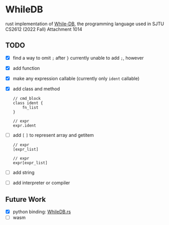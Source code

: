 # WhileDB
rust implementation of [While-DB](https://github.com/HellOwhatAs/While-DB), the programming language used in SJTU CS2612 (2022 Fall) Attachment 1014

## TODO
- [x] find a way to omit `;` after `}`
  currently unable to add `;`, however
- [x] add function
- [x] make any expression callable (currently only `ident` callable)
- [x] add class and method
  ```
  // cmd_block
  class ident {
      fn_list
  }

  // expr
  expr.ident
  ```
- [ ] add `[` `]` to represent array and getitem
  ```
  // expr
  [expr_list]

  // expr
  expr[expr_list]
  ```
- [ ] add string
- [ ] add interpreter or compiler


## Future Work
- [x] python binding: [WhileDB.rs](https://github.com/HellOwhatAs/WhileDB.rs)
- [ ] wasm